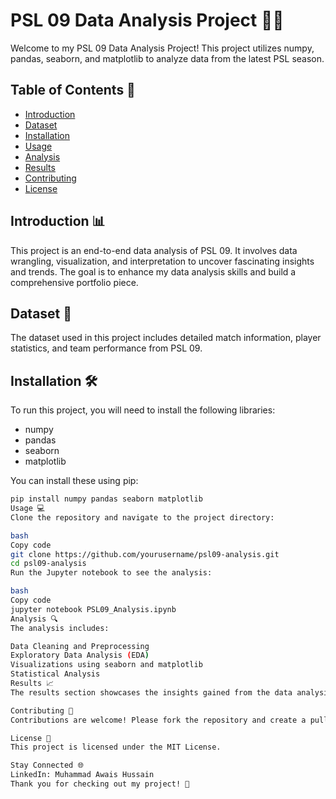 # PSL 09 Data Analysis Project 🚀🏏

Welcome to my PSL 09 Data Analysis Project! This project utilizes numpy, pandas, seaborn, and matplotlib to analyze data from the latest PSL season. 

## Table of Contents 📑
- [Introduction](#introduction)
- [Dataset](#dataset)
- [Installation](#installation)
- [Usage](#usage)
- [Analysis](#analysis)
- [Results](#results)
- [Contributing](#contributing)
- [License](#license)

## Introduction 📊
This project is an end-to-end data analysis of PSL 09. It involves data wrangling, visualization, and interpretation to uncover fascinating insights and trends. The goal is to enhance my data analysis skills and build a comprehensive portfolio piece.

## Dataset 📂
The dataset used in this project includes detailed match information, player statistics, and team performance from PSL 09.

## Installation 🛠️
To run this project, you will need to install the following libraries:
- numpy
- pandas
- seaborn
- matplotlib

You can install these using pip:
```bash
pip install numpy pandas seaborn matplotlib
Usage 💻
Clone the repository and navigate to the project directory:

bash
Copy code
git clone https://github.com/yourusername/psl09-analysis.git
cd psl09-analysis
Run the Jupyter notebook to see the analysis:

bash
Copy code
jupyter notebook PSL09_Analysis.ipynb
Analysis 🔍
The analysis includes:

Data Cleaning and Preprocessing
Exploratory Data Analysis (EDA)
Visualizations using seaborn and matplotlib
Statistical Analysis
Results 📈
The results section showcases the insights gained from the data analysis, including player performance trends, team comparisons, and key match outcomes.

Contributing 🤝
Contributions are welcome! Please fork the repository and create a pull request with your changes.

License 📜
This project is licensed under the MIT License.

Stay Connected 🌐
LinkedIn: Muhammad Awais Hussain
Thank you for checking out my project! 🎉